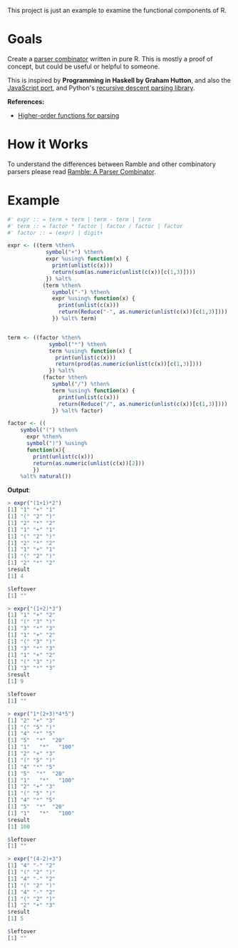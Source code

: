 This project is just an example to examine the functional components of R. 

Goals
=====

Create a [parser combinator](http://en.wikipedia.org/wiki/Parser_combinator) written in
pure R. This is mostly a proof of concept, but could be useful or helpful to someone.

This is inspired by **Programming in Haskell by Graham Hutton**, and also the 
[JavaScript port](https://github.com/matthandlersux/functional-parser), and 
Python's [recursive descent parsing library](https://pypi.python.org/pypi/funcparserlib/).

**References:**  

*  [Higher-order functions for parsing](http://eprints.nottingham.ac.uk/221/1/parsing.pdf)

How it Works
============

To understand the differences between Ramble and other combinatory parsers please read [Ramble: A Parser Combinator](http://www.slideshare.net/chapm0nsiu/ramble-introduction).

Example
=======

```r
#' expr :: = term + term | term - term | term
#' term :: = factor * factor | factor / factor | factor
#' factor :: = (expr) | digit+

expr <- ((term %then% 
            symbol("+") %then%
            expr %using% function(x) {
              print(unlist(c(x)))
              return(sum(as.numeric(unlist(c(x))[c(1,3)])))
            }) %alt% 
           (term %then% 
              symbol("-") %then%
              expr %using% function(x) {
                print(unlist(c(x)))
                return(Reduce("-", as.numeric(unlist(c(x))[c(1,3)])))
              }) %alt% term)


term <- ((factor %then% 
             symbol("*") %then%
             term %using% function(x) {
               print(unlist(c(x)))
               return(prod(as.numeric(unlist(c(x))[c(1,3)])))
             }) %alt% 
           (factor %then% 
              symbol("/") %then%
              term %using% function(x) {
                print(unlist(c(x)))
                return(Reduce("/", as.numeric(unlist(c(x))[c(1,3)])))
              }) %alt% factor)

factor <- ((
    symbol("(") %then%
      expr %then%
      symbol(")") %using% 
      function(x){
        print(unlist(c(x)))
        return(as.numeric(unlist(c(x))[2]))
        })
    %alt% natural())
```

**Output**:  

```r
> expr("(1+1)*2")
[1] "1" "+" "1"
[1] "(" "2" ")"
[1] "2" "*" "2"
[1] "1" "+" "1"
[1] "(" "2" ")"
[1] "2" "*" "2"
[1] "1" "+" "1"
[1] "(" "2" ")"
[1] "2" "*" "2"
$result
[1] 4

$leftover
[1] ""

> expr("(1+2)*3")
[1] "1" "+" "2"
[1] "(" "3" ")"
[1] "3" "*" "3"
[1] "1" "+" "2"
[1] "(" "3" ")"
[1] "3" "*" "3"
[1] "1" "+" "2"
[1] "(" "3" ")"
[1] "3" "*" "3"
$result
[1] 9

$leftover
[1] ""

> expr("1*(2+3)*4*5")
[1] "2" "+" "3"
[1] "(" "5" ")"
[1] "4" "*" "5"
[1] "5"  "*"  "20"
[1] "1"   "*"   "100"
[1] "2" "+" "3"
[1] "(" "5" ")"
[1] "4" "*" "5"
[1] "5"  "*"  "20"
[1] "1"   "*"   "100"
[1] "2" "+" "3"
[1] "(" "5" ")"
[1] "4" "*" "5"
[1] "5"  "*"  "20"
[1] "1"   "*"   "100"
$result
[1] 100

$leftover
[1] ""

> expr("(4-2)+3")
[1] "4" "-" "2"
[1] "(" "2" ")"
[1] "4" "-" "2"
[1] "(" "2" ")"
[1] "4" "-" "2"
[1] "(" "2" ")"
[1] "2" "+" "3"
$result
[1] 5

$leftover
[1] ""
```
